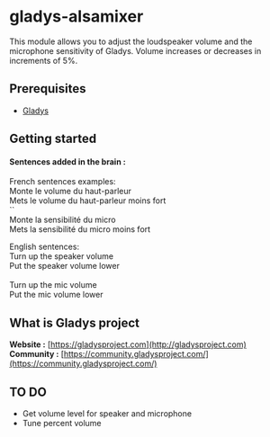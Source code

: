 # gladys-alsamixer

This module allows you to adjust the loudspeaker volume and the microphone sensitivity of Gladys.
Volume increases or decreases in increments of 5%.


Prerequisites
-------------

- [Gladys](http://gladysproject.com) 

Getting started
-------------

#### Sentences added in the brain :
French sentences examples:<br>
Monte le volume du haut-parleur<br>
Mets le volume du haut-parleur moins fort<br>``
<br>
Monte la sensibilité du micro<br>
Mets la sensibilité du micro moins fort<br>



English sentences:<br>
Turn up the speaker volume<br>
Put the speaker volume lower<br>
<br>
Turn up the mic volume<br>
Put the mic volume lower<br>

####

What is Gladys project
-------------

**Website :** [https://gladysproject.com](http://gladysproject.com) <br>
**Community :** [https://community.gladysproject.com/](https://community.gladysproject.com/)


TO DO
-------------
- Get volume level for speaker and microphone<br>
- Tune percent volume
